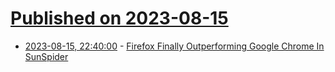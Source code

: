 # [Published on 2023-08-15](index.md)

* [2023-08-15, 22:40:00](https://news.slashdot.org/story/23/08/15/2015210/firefox-finally-outperforming-google-chrome-in-sunspider?utm_source=rss1.0mainlinkanon&utm_medium=feed) - [Firefox Finally Outperforming Google Chrome In SunSpider](https://news.slashdot.org/story/23/08/15/2015210/firefox-finally-outperforming-google-chrome-in-sunspider?utm_source=rss1.0mainlinkanon&utm_medium=feed)

